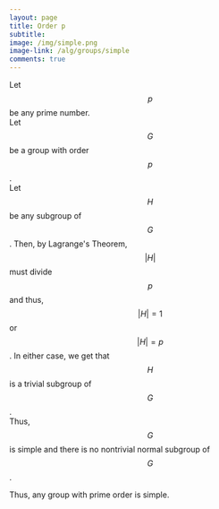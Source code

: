 ```yaml
---
layout: page
title: Order p
subtitle: 
image: /img/simple.png
image-link: /alg/groups/simple
comments: true
---
```

Let $$p$$ be any prime number.  
Let $$G$$ be a group with order $$p$$.  
Let $$H$$ be any subgroup of $$G$$. Then, by Lagrange's Theorem, $$|H|$$ must divide $$p$$ and thus, $$|H|=1$$ or $$|H|=p$$. In either case, we get that $$H$$ is a trivial subgroup of $$G$$.  
Thus, $$G$$ is simple and there is no nontrivial normal subgroup of $$G$$.  

Thus, any group with prime order is simple.
